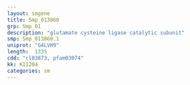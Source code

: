 ```yaml
---
layout: smgene
title: Smp_013860
grp: Smp_01
description: "glutamate cysteine ligase catalytic subunit"
smp: Smp_013860.1
uniprot: "G4LVH9"
length:  1335
cdd: "cl03873, pfam03074"
kk: K11204
categories: sm
---
```

